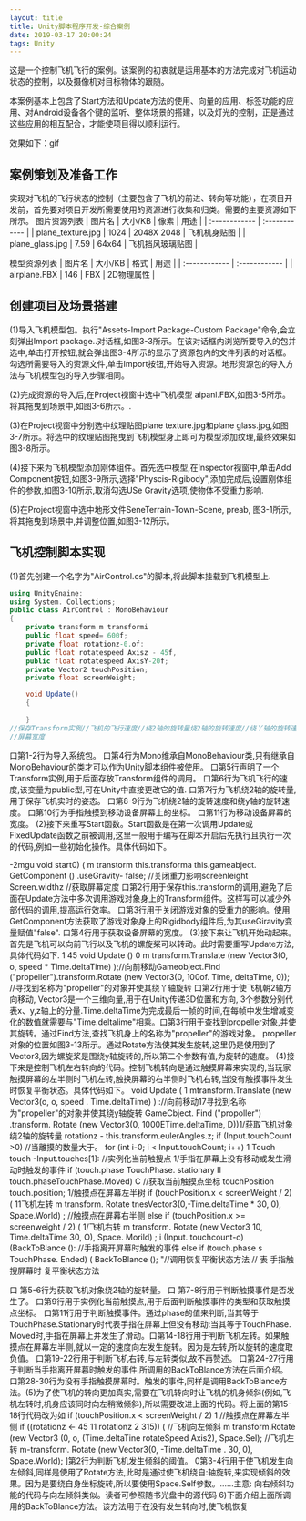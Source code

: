 ```yaml
---
layout: title
title: Unity脚本程序开发-综合案例
date: 2019-03-17 20:00:24
tags: Unity
---
```

这是一个控制飞机飞行的案例。该案例的初衷就是运用基本的方法完成对飞机运动状态的控制，以及摄像机对目标物体的跟随。

<!--more-->

本案例基本上包含了Start方法和Update方法的使用、向量的应用、标签功能的应用、对Android设备各个键的监听、整体场景的搭建，以及灯光的控制，正是通过这些应用的相互配合，才能使项目得以顺利运行。

效果如下：gif

## 案例策划及准备工作
实现对飞机的飞行状态的控制（主要包含了飞机的前进、转向等功能），在项目开发前，首先要对项目开发所需要使用的资源进行收集和归类。需要的主要资源如下所示。
图片资源列表
| 图片名  | 大小/KB  | 像素  | 用途  |
| :------------ | :------------ |
| plane_texture.jpg  | 1024  | 2048X 2048  | 飞机机身贴图  |
| plane_glass.jpg  | 7.59  | 64x64  | 飞机挡风玻璃贴图  |

模型资源列表
| 图片名 | 大小/KB  | 格式  | 用途  |
| :------------ | :------------ |
| airplane.FBX  | 146  | FBX  | 2D物理属性  |

## 创建项目及场景搭建
(1)导入飞机模型包。执行"Assets-Import Package-Custom Package"命令,会立刻弹出Import package..对话框,如图3-3所示。在该对话框内浏览所要导入的包并选中,单击打开按钮,就会弹出图3-4所示的显示了资源包内的文件列表的对话框。勾选所需要导入的资源文件,单击Import按钮,开始导入资源。地形资源包的导入方法与飞机模型包的导入步骤相同。

(2)完成资源的导入后,在Project视窗中选中飞机模型 aipanl.FBX,如图3-5所示。将其拖曳到场景中,如图3-6所示。.

(3)在Project视窗中分别选中纹理贴图plane texture.jpg和plane glass.jpg,如图3-7所示。将选中的纹理贴图拖曳到飞机模型身上即可为模型添加纹理,最终效果如图3-8所示。

(4)接下来为飞机模型添加刚体组件。首先选中模型,在Inspector视窗中,单击Add Component按钮,如图3-9所示,选择"Physcis-Rigibody",添加完成后,设置刚体组件的参数,如图3-10所示,取消勾选USe Gravity选项,使物体不受重力影响.

(5)在Project视窗中选中地形文件SeneTerrain-Town-Scene, preab, 图3-1所示,将其拖曳到场景中,并调整位置,如图3-12所示。


## 飞机控制脚本实现
(1)首先创建一个名字为"AirControl.cs"的脚本,将此脚本挂载到飞机模型上.

```cs
using UnityEnaine:
using System. Collections;
public class AirControl : MonoBehaviour 
{
    private transform m transformi
    public float speed= 600f;
    private float rotationz-0.of:
    public float rotatespeed Axisz - 45f,
    public float rotatespeed AxisY-20f;
    private Vector2 touchPosition;
    private float screenWeight;

    void Update()
    {
    
    }
//保存Transform实例//飞机的飞行速度//绕2轴的旋转量烧2轴的旋转速度//绕丫轴的旋转速度/触摸点坐标
//屏幕宽度
```

口第1-2行为导入系统包。
	口第4行为Mono维承自MonoBehaviour类,只有继承自MonoBehaviour的类才可以作为Unity脚本组件被使用。
口第5行声明了一个Transform实例,用于后面存放Transform组件的调用。
口第6行为飞机飞行的速度,该变量为public型,可在Unity中直接更改它的值.
口第7行为飞机绕2轴的旋转量,用于保存飞机实时的姿态。
口第8-9行为飞机绕2轴的旋转速度和绕y轴的旋转速度。
口第10行为手指触摸到移动设备屏幕上的坐标。
口第11行为移动设备屏幕的宽度。
	(2)接下来重写Start函数。Start函数是在第一次调用Update或FixedUpdate函数之前被调用,这里一般用于编写在脚本开启后先执行且执行一次的代码,例如一些初始化操作。具体代码如下。

-2mgu
void start0) (
m transtorm  this.transforma
this.gameabject. GetComponent<Rigidbody> () .useGravity- false; //关闭重力影响screenleight  Screen.widthz  //获取屏幕定度
	口第2行用于保存this.transform的调用,避免了后面在Update方法中多次调用游戏对象身上的Transform组件。这样写可以减少外部代码的调用,提高运行效率。
	口第3行用于关闭游戏对象的受重力的影响。使用GetComponent方法获取了游戏对象身上的Rigidbody组件后,为其useGiravity变量赋值"false".
口第4行用于获取设备屏幕的宽度。
	(3)接下来让飞机开始动起来。首先是飞机可以向前飞行以及飞机的螺旋桨可以转动。此时需要重写Update方法,具体代码如下.
1
45
void Update () 0
m transform.Translate (new Vector3(0, o, speed * Time.deltaTime) );//向前移动Gameobject.Find ("propeller").transform.Rotate (new Vector3(0, 100of.
Time, deltaTime, 0));
//寻找到名称为"propeller"的对象并使其绕丫轴旋转
	口第2行用于使飞机朝2轴方向移动, Vector3是一个三维向量,用于在Unity传递3D位置和方向, 3个参数分别代表x、y,z轴上的分量.Time.deltaTime为完成最后一帧的时间,在每帧中发生增减变化的数值就需要与"Time.deltalime"相乘。口第3行用于查找到propeller对象,并使其旋转。通过Find方法,查找飞机身上的名称为"propeller"的游戏对象。 propeller对象的位置如图3-13所示。通过Rotate方法使其发生旋转,这里仍是使用到了Vector3,因为螺旋桨是围绕y轴旋转的,所以第二个参数有值,为旋转的速度。
	(4)接下来是控制飞机左右转向的代码。控制飞机转向是通过触摸屏幕来实现的,当玩家触摸屏幕的左半侧时飞机左转,触换屏幕的右半侧时飞机右转,当没有触摸事件发生时恢复平衡状态。具体代码如下。
void Update ( 1
mtransform.Translate (new Vector3(o, o, speed . Time.deltaTime) ) ://向前移动17寻找到名称为"propeller"的对象并使其绕y轴旋转
GameCbject. Find ("propoller") .transform. Rotate (new Vector3(0, 1000ETime.deltaTime, D))1/获取飞机对象绕2轴的旋转量
rotationz - this.transform.eulerAngles.z;
if (Input.touchCount >0)  //当離摸的数量大于。
	for (int i-0; i < Input.touchCount; i++) 1
	Touch touch -Input.touches[1]:  //实例化当前触搜点
	1/手指在屏幕上没有移动或发生滑动时触发的事件
	if (touch.phase TouchPhase. stationary Il touch.phaseTouchPhase.Moved) C
	//获取当前触摸点坐标
	touchPosition touch.position;
	1/触摸点在屏幕左半树
	if (touchPosition.x < screenWeight / 2) (
	11飞机左转
	m transform. Rotate tnesVector3(0,-Time.deltaTime * 30, 0), Space.World) ;
//触摸点在屏幕右半侧
else if (touchPosition.x >= screenweight / 2) (
1/飞机右转
m transform. Rotate (new Vector3 10, Time.deltaTime 30, O), Space. Morild) ;
i (Input. touchcount-o) (BackToBlance ():
//手指离开屏幕时触发的事件
else if (touch.phase s TouchPhase. Ended) (
	BackToBlance ();  "//调用恢复平衡状态方法
	// 表  手指触搜屏幕时  复平衡状态方法

口 第5-6行为获取飞机对象绕2轴的旋转量。
口 第7-8行用于判断触摸事件是否发生了。
口第9行用于实例化当前触摸点,用于后面判断触摸事件的类型和获取触摸点坐标。
	口第11行用于判断触摸事件。通过phase的值来判断,当其等于TouchPhase.Stationary时代表手指在屏幕上但没有移动:当其等于TouchPhase. Moved时,手指在屏幕上并发生了滑动。口第14-18行用于判断飞机左转。如果触摸点在屏幕左半侧,就以一定的速度向左发生旋转。因为是左转,所以旋转的速度取负值。
口第19-22行用于判断飞机右转,与左转类似,故不再赞述。
	口第24-27行用于判断当手指离开屏暮时触发的事件,所调用的BackToBlance方法在后面介绍。
口第28-30行为没有手指触摸屏幕时。触发的事件,同样是调用BackToBlance方法。(5)为了使飞机的转向更加真实,需要在飞机转向时让飞机的机身倾斜(例如,飞机左转时,机身应该同时向左稍微倾斜),所以需要改进上面的代码。将上面的第15-18行代码改为如
if (touchPosition.x < screenWeight / 2) 1  //触摸点在屏幕左半侧
if ((rotationz <- 45 11 rotationz 2 315)) (
//飞机向左倾斜
m transform.Rotate (rew Vector3 (0, o, (Time.deltaTine rotateSpeed Axis2), Space.Sel);
//飞机左转
m-transform. Rotate (new Vector3(0, -Time.deltaTime . 30, 0), Space.World);
]第2行为判断飞机发生倾斜的阈值。
0第3-4行用于使飞机发生向左倾斜,同样是使用了Rotate方法,此时是通过使飞机绕自:轴旋转,来实现倾斜的效果。因为是要绕自身坐标旋转,所以要使用Space.Self参数。......主意: 向右倾斜功能的代码与向左倾斜类似。读者可参照随书光盘中的源代码
6)下面介绍上面所调用的BackToBlance方法。该方法用于在没有发生转向时,使飞机恢复
